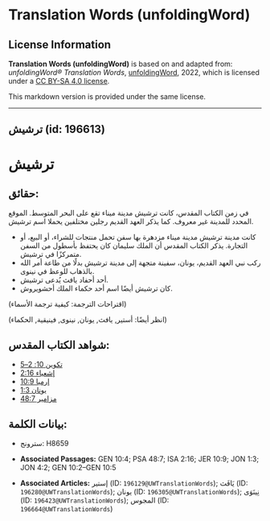 # Translation Words (unfoldingWord)

## License Information

**Translation Words (unfoldingWord)** is based on and adapted from: _unfoldingWord® Translation Words_, [unfoldingWord](https://unfoldingword.org/utw), 2022, which is licensed under a [CC BY-SA 4.0 license](https://creativecommons.org/licenses/by-sa/4.0/legalcode.en).

This markdown version is provided under the same license.



--------------------------------

## ترشيش (id: 196613)

ترشيش
=====

حقائق:
------

في زمن الكتاب المقدس، كانت ترشيش مدينة ميناء تقع على البحر المتوسط. الموقع المحدد للمدينة غير معروف. كما يذكر العهد القديم رجلين مختلفين يحملا اسم ترشيش.

* كانت مدينة ترشيش مدينة ميناء مزدهرة بها سفن تحمل منتجات للشراء، أو البيع، أو التجارة. يذكر الكتاب المقدس أن الملك سليمان كان يحتفظ بأسطول من السفن متمركزًا في ترشيش.
* ركب نبي العهد القديم، يونان، سفينة متجهة إلى مدينة ترشيش بدلًا من طاعة أمر الله بالذهاب للوعظ في نينوى.
* أحد أحفاد يافث يُدعى ترشيش.
* كان ترشيش أيضًا اسم أحد حكماء الملك أحشويروش.

(اقتراحات الترجمة: كيفية ترجمة الأسماء)

(انظر أيضًا: أستير, يافث, يونان, نينوى, فينيقية, الحكماء)

شواهد الكتاب المقدس:
--------------------

* [تكوين 10: 2–5](https://ref.ly/Gen10:2-Gen10:5)
* [إشعياء 2:16](https://ref.ly/Isa2:16)
* [إرميا 10:9](https://ref.ly/Jer10:9)
* [يونان 1:3](https://ref.ly/Jonah1:3)
* [مزامير 48:7](https://ref.ly/Ps48:7)

بيانات الكلمة:
--------------

* سترونج: H8659

* **Associated Passages:** GEN 10:4; PSA 48:7; ISA 2:16; JER 10:9; JON 1:3; JON 4:2; GEN 10:2–GEN 10:5
* **Associated Articles:** إستير (ID: `196129@UWTranslationWords`); يَافَث (ID: `196280@UWTranslationWords`); يونان (ID: `196305@UWTranslationWords`); نِينَوَى (ID: `196423@UWTranslationWords`); المجوس (ID: `196664@UWTranslationWords`)

